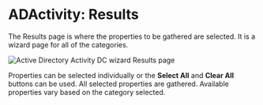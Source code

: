 # ADActivity: Results

The Results page is where the properties to be gathered are selected. It is a wizard page for all of the categories.

![Active Directory Activity DC wizard Results page](/img/product_docs/accessanalyzer/accessanalyzer/enterpriseauditor/admin/datacollector/adinventory/results.png)

Properties can be selected individually or the __Select All__ and __Clear All__ buttons can be used. All selected properties are gathered. Available properties vary based on the category selected.
